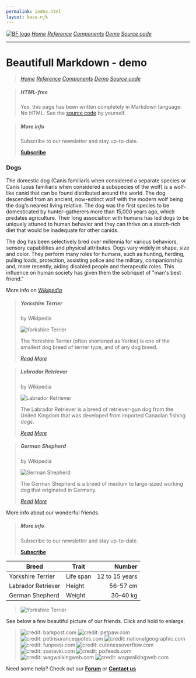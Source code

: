 ```yaml
---
permalink: index.html
layout: base.njk
---
```

[![BF logo](https://base.finance/images/icons/icon-36.png "Logo")](https://github.com/bndp/beautiful-markup)
[*Home*](https://github.com/bndp/beautiful-markup)
[*Reference*](/reference.html)
[*Components*](/components.html)
[*Demo*](/)
[*Source code*](/source.html)

---

# Beautifull Markdown - demo

> [*Home*](https://github.com/bndp/beautiful-markup)
> [*Reference*](/reference.html)
> [*Components*](/components.html)
> [*Demo*](/)
> [*Source code*](/source.html)

> ##### HTML-free
>
> Yes, this page has been written completely in Markdown language. No HTML. See the [source code](/source.html) by yourself.

> ##### More info
>
> Subscribe to our newsletter and stay up-to-date.
>
> [**Subscribe**](#)

### Dogs

The domestic dog (Canis familiaris when considered a separate species or Canis lupus familiaris when considered a subspecies of the wolf) is a wolf-like canid that can be found distributed around the world. The dog descended from an ancient, now-extinct wolf with the modern wolf being the dog's nearest living relative. The dog was the first species to be domesticated by hunter–gatherers more than 15,000 years ago, which predates agriculture. Their long association with humans has led dogs to be uniquely attuned to human behavior and they can thrive on a starch-rich diet that would be inadequate for other canids.

The dog has been selectively bred over millennia for various behaviors, sensory capabilities and physical attributes. Dogs vary widely in shape, size and color. They perform many roles for humans, such as hunting, herding, pulling loads, protection, assisting police and the military, companionship and, more recently, aiding disabled people and therapeutic roles. This influence on human society has given them the sobriquet of "man's best friend."

More info on [*Wikipedia*](https://en.wikipedia.org/wiki/Dog)

> ##### Yorkshire Terrier
> by Wikipedia
>
> ![Yorkshire Terrier](https://live.staticflickr.com/2129/2451023350_9ed36c934e_b.jpg)
>
> The Yorkshire Terrier (often shortened as Yorkie) is one of the smallest dog breed of terrier type, and of any dog breed.
>
> [*Read*](https://en.wikipedia.org/wiki/Yorkshire_Terrier)
> [*More*](https://en.wikipedia.org/wiki/Yorkshire_Terrier#Description)

> ##### Labrador Retriever
> by Wikipedia
>
> ![Labrador Retriever](https://live.staticflickr.com/4089/5185896885_35485e3a4b_b.jpg)
>
> The Labrador Retriever is a breed of retriever-gun dog from the United Kingdom that was developed from imported Canadian fishing dogs.
>
> [*Read*](https://en.wikipedia.org/wiki/Labrador_Retriever)
> [*More*](https://en.wikipedia.org/wiki/Labrador_Retriever#Description)

> ##### German Shepherd
> by Wikipedia
>
> ![German Shepherd](https://live.staticflickr.com/135/342532957_d4a423642c_b.jpg)
>
> The German Shepherd is a breed of medium to large-sized working dog that originated in Germany.
>
> [*Read*](https://en.wikipedia.org/wiki/German_Shepherd)
> [*More*](https://en.wikipedia.org/wiki/German_Shepherd#Description)

More info about our wonderful friends.

> ##### More info
>
> Subscribe to our newsletter and stay up-to-date.
>
> [**Subscribe**](#)

| Breed              | Trait     | Number         |
| ---                | ---       | ---:           |
| Yorkshire Terrier  | Life span | 12 to 15 years |
| Labrador Retriever | Height    | 56–57 cm       |
| German Shepherd    | Weight    | 30–40 kg       |

> ![Yorkshire Terrier](https://live.staticflickr.com/2129/2451023350_9ed36c934e_b.jpg)

See below a few beautiful picture of our friends. Click and hold to enlarge.

> ![credit: barkpost.com](https://barkpost.com/wp-content/uploads/2014/06/DOG-2-superJumbo.jpg)
> ![credit: petpaw.com](https://www.petpaw.com.au/wp-content/uploads/2013/02/Dachshund1.jpg)
> ![credit: petinsurancequotes.com](https://www.petinsurancequotes.com/app/uploads/2019/08/greyhound-dogs.jpg)
> ![credit: nationalgeographic.com](https://www.nationalgeographic.com/content/dam/news/2017/09/09/booktalk-dogs-feelings/booktalk-dogs-feelings-NationalGeographic_1433912.ngsversion.1504880274221.adapt.1900.1.jpg)
> ![credit: funpeep.com](https://funpeep.com/wp-content/uploads/2015/11/Cute-Pictures-of-Dogs-Pomeranian-Puppy.jpg)
> ![credit: cutenessoverflow.com](https://www.cutenessoverflow.com/wp-content/uploads/2014/06/adorable-dogs-8.jpg)
> ![credit: zastavki.com](https://www.zastavki.com/pictures/1920x1200/2012/Animals_Dogs_Little_puppy_033758_.jpg)
> ![credit: pixfeeds.com](https://pixfeeds.com/images/dogs/1280-527856963-young-black-pug-puppy-eating.jpg)
> ![credit: wagwalkingweb.com](https://images.wagwalkingweb.com/media/daily_wag/behavior_guides/hero/1530413619.26/why-do-boxer-dogs-stink.jpg)
> ![credit: wagwalkingweb.com](https://images.wagwalkingweb.com/media/daily_wag/behavior_guides/why-dogs-like-fetch/hero/Why-Dogs-Like-Fetch.jpg)

Need some help? Check out our [**Forum**](/) or [**Contact us**](/)
